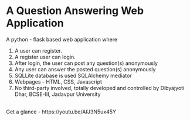 # A Question Answering Web Application
A python - flask based web application where
1) A user can register.
2) A register user can login.
3) After login, the user can post any question(s) anonymously
4) Any user can answer the posted question(s) anonymously
5) SQLLite database is used SQLAlchemy mediator
6) Webpages - HTML, CSS, Javascript
7) No third-party involved, totally developed and controlled by Dibyajyoti Dhar, BCSE-III, Jadavpur University
<br>
Get a glance - https://youtu.be/AfJ3N5ux45Y
